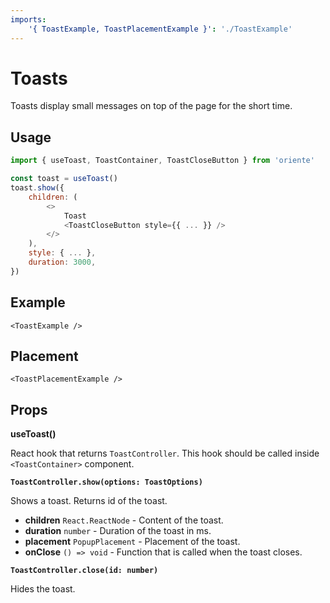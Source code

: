 ```yaml
---
imports:
    '{ ToastExample, ToastPlacementExample }': './ToastExample'
---
```


# Toasts

Toasts display small messages on top of the page for the short time.

## Usage

```js
import { useToast, ToastContainer, ToastCloseButton } from 'oriente'

const toast = useToast()
toast.show({
    children: (
        <>
            Toast
            <ToastCloseButton style={{ ... }} />
        </>
    ),
    style: { ... },
    duration: 3000,
})
```

## Example

```@render
<ToastExample />
```

## Placement

```@render
<ToastPlacementExample />
```

## Props

**useToast()**

React hook that returns `ToastController`.
This hook should be called inside `<ToastContainer>` component.

**`ToastController.show(options: ToastOptions)`**

Shows a toast. Returns id of the toast.

-   **children** `React.ReactNode` - Content of the toast.
-   **duration** `number` - Duration of the toast in ms.
-   **placement** `PopupPlacement` - Placement of the toast.
-   **onClose** `() => void` - Function that is called when the toast closes.

**`ToastController.close(id: number)`**

Hides the toast.
